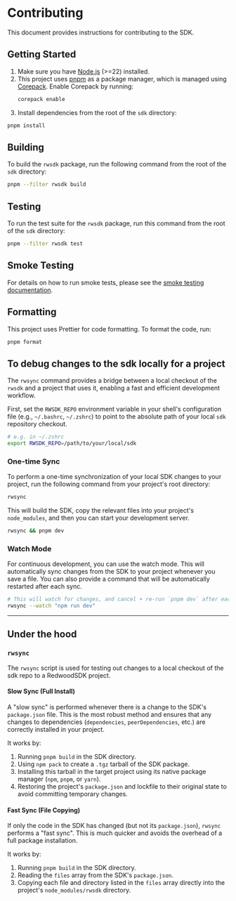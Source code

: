 # Contributing

This document provides instructions for contributing to the SDK.

## Getting Started

1.  Make sure you have [Node.js](https://nodejs.org) (>=22) installed.
2.  This project uses [pnpm](https://pnpm.io) as a package manager, which is managed using [Corepack](https://nodejs.org/api/corepack.html). Enable Corepack by running:
    ```sh
    corepack enable
    ```
3.  Install dependencies from the root of the `sdk` directory:

```sh
pnpm install
```

## Building

To build the `rwsdk` package, run the following command from the root of the `sdk` directory:

```sh
pnpm --filter rwsdk build
```

## Testing

To run the test suite for the `rwsdk` package, run this command from the root of the `sdk` directory:

```sh
pnpm --filter rwsdk test
```

## Smoke Testing

For details on how to run smoke tests, please see the [smoke testing documentation](./SMOKE-TESTING.md).

## Formatting

This project uses Prettier for code formatting. To format the code, run:

```sh
pnpm format
```

## To debug changes to the sdk locally for a project

The `rwsync` command provides a bridge between a local checkout of the `rwsdk` and a project that uses it, enabling a fast and efficient development workflow.

First, set the `RWSDK_REPO` environment variable in your shell's configuration file (e.g., `~/.bashrc`, `~/.zshrc`) to point to the absolute path of your local `sdk` repository checkout.

```sh
# e.g. in ~/.zshrc
export RWSDK_REPO=/path/to/your/local/sdk
```

### One-time Sync

To perform a one-time synchronization of your local SDK changes to your project, run the following command from your project's root directory:

```sh
rwsync
```

This will build the SDK, copy the relevant files into your project's `node_modules`, and then you can start your development server.

```sh
rwsync && pnpm dev
```

### Watch Mode

For continuous development, you can use the watch mode. This will automatically sync changes from the SDK to your project whenever you save a file. You can also provide a command that will be automatically restarted after each sync.

```sh
# This will watch for changes, and cancel + re-run `pnpm dev` after each sync
rwsync --watch "npm run dev"
```

---

## Under the hood

### `rwsync`

The `rwsync` script is used for testing out changes to a local checkout of the sdk repo to a RedwoodSDK project.

#### Slow Sync (Full Install)

A "slow sync" is performed whenever there is a change to the SDK's `package.json` file. This is the most robust method and ensures that any changes to dependencies (`dependencies`, `peerDependencies`, etc.) are correctly installed in your project.

It works by:
1. Running `pnpm build` in the SDK directory.
2. Using `npm pack` to create a `.tgz` tarball of the SDK package.
3. Installing this tarball in the target project using its native package manager (`npm`, `pnpm`, or `yarn`).
4. Restoring the project's `package.json` and lockfile to their original state to avoid committing temporary changes.

#### Fast Sync (File Copying)

If only the code in the SDK has changed (but not its `package.json`), `rwsync` performs a "fast sync". This is much quicker and avoids the overhead of a full package installation.

It works by:
1. Running `pnpm build` in the SDK directory.
2. Reading the `files` array from the SDK's `package.json`.
3. Copying each file and directory listed in the `files` array directly into the project's `node_modules/rwsdk` directory.